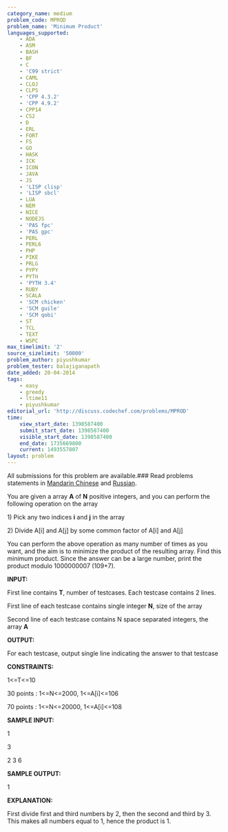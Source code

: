 ```yaml
---
category_name: medium
problem_code: MPROD
problem_name: 'Minimum Product'
languages_supported:
    - ADA
    - ASM
    - BASH
    - BF
    - C
    - 'C99 strict'
    - CAML
    - CLOJ
    - CLPS
    - 'CPP 4.3.2'
    - 'CPP 4.9.2'
    - CPP14
    - CS2
    - D
    - ERL
    - FORT
    - FS
    - GO
    - HASK
    - ICK
    - ICON
    - JAVA
    - JS
    - 'LISP clisp'
    - 'LISP sbcl'
    - LUA
    - NEM
    - NICE
    - NODEJS
    - 'PAS fpc'
    - 'PAS gpc'
    - PERL
    - PERL6
    - PHP
    - PIKE
    - PRLG
    - PYPY
    - PYTH
    - 'PYTH 3.4'
    - RUBY
    - SCALA
    - 'SCM chicken'
    - 'SCM guile'
    - 'SCM qobi'
    - ST
    - TCL
    - TEXT
    - WSPC
max_timelimit: '2'
source_sizelimit: '50000'
problem_author: piyushkumar
problem_tester: balajiganapath
date_added: 20-04-2014
tags:
    - easy
    - greedy
    - ltime11
    - piyushkumar
editorial_url: 'http://discuss.codechef.com/problems/MPROD'
time:
    view_start_date: 1398587400
    submit_start_date: 1398587400
    visible_start_date: 1398587400
    end_date: 1735669800
    current: 1493557807
layout: problem
---
```

All submissions for this problem are available.###  Read problems statements in [Mandarin Chinese](http://www.codechef.com/download/translated/LTIME11/mandarin/MPROD.pdf) and [Russian](http://www.codechef.com/download/translated/LTIME11/russian/MPROD.pdf).

You are given a array **A** of **N** positive integers, and you can perform the following operation on the array

1\) Pick any two indices **i** and **j** in the array

2\) Divide A\[i\] and A\[j\] by some common factor of A\[i\] and A\[j\]



You can perform the above operation as many number of times as you want, and the aim is to minimize the product of the resulting array. Find this minimum product. Since the answer can be a large number, print the product modulo 1000000007 (109+7).



**INPUT:**

First line contains **T**, number of testcases. Each testcase contains 2 lines.

First line of each testcase contains single integer **N**, size of the array

Second line of each testcase contains N space separated integers, the array **A**



**OUTPUT:**

For each testcase, output single line indicating the answer to that testcase



**CONSTRAINTS:**

1<=T<=10

30 points : 1<=N<=2000, 1<=A\[i\]<=106

70 points : 1<=N<=20000, 1<=A\[i\]<=108



**SAMPLE INPUT:**

1

3

2 3 6



**SAMPLE OUTPUT:**

1



**EXPLANATION:**

First divide first and third numbers by 2, then the second and third by 3. This makes all numbers equal to 1, hence the product is 1.